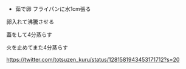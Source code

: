 - 茹で卵
フライパンに水1cm張る

卵入れて沸騰させる

蓋をして4分蒸らす

火を止めてまた4分蒸らす

https://twitter.com/totsuzen_kuru/status/1281581943453171712?s=20
